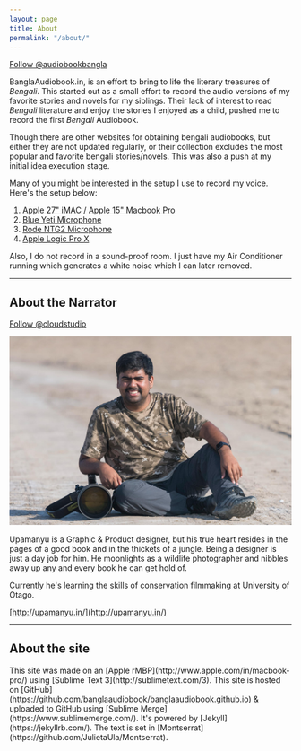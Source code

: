 ```yaml
---
layout: page
title: About
permalink: "/about/"
---
```

<a class="twitter-follow-button"
href="https://twitter.com/audiobookbangla"
data-show-count="true"
data-size="large">
Follow @audiobookbangla
</a>

BanglaAudiobook.in, is an effort to bring to life the literary treasures of _Bengali_. This started out as a small effort to record the audio versions of my favorite stories and novels for my siblings. Their lack of interest to read _Bengali_ literature and enjoy the stories I enjoyed as a child, pushed me to record the first _Bengali_ Audiobook.

Though there are other websites for obtaining bengali audiobooks, but either they are not updated regularly, or their collection excludes the most popular and favorite bengali stories/novels. This was also a push at my initial idea execution stage.

Many of you might be interested in the setup I use to record my voice. Here's the setup below:

1. [Apple 27" iMAC](http://www.apple.com/in/imac/) / [Apple 15" Macbook Pro](http://www.apple.com/in/macbook-pro/)
2. [Blue Yeti Microphone](http://www.bluemic.com/products/yeti/)
3. [Rode NTG2 Microphone](http://www.rode.com/microphones/ntg-2)
4. [Apple Logic Pro X](http://www.apple.com/logic-pro/)

Also, I do not record in a sound-proof room. I just have my Air Conditioner running which generates a white noise which I can later removed.

---

<h2>About the Narrator</h2>

<a class="twitter-follow-button"
href="https://twitter.com/cloudstudio"
data-show-count="true"
data-size="large">
Follow @cloudstudio
</a>

![Upamanyu Das](/assets/images/upamanyu.jpg)

Upamanyu is a Graphic & Product designer, but his true heart resides in the pages of a good book and in the thickets of a jungle. Being a designer is just a day job for him. He moonlights as a wildlife photographer and nibbles away up any and every book he can get hold of.

Currently he's learning the skills of conservation filmmaking at University of Otago. 

[http://upamanyu.in/](http://upamanyu.in/)

---

<h2>About the site</h2>
This site was made on an [Apple rMBP](http://www.apple.com/in/macbook-pro/) using [Sublime Text 3](http://sublimetext.com/3). This site is hosted on [GitHub](https://github.com/banglaaudiobook/banglaaudiobook.github.io) & uploaded to GitHub using [Sublime Merge](https://www.sublimemerge.com/). It's powered by [Jekyll](https://jekyllrb.com/). The text is set in [Montserrat](https://github.com/JulietaUla/Montserrat).